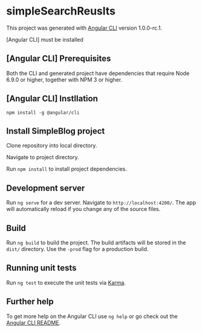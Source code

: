# simpleSearchReuslts

This project was generated with [Angular CLI](https://github.com/angular/angular-cli) version 1.0.0-rc.1.

[Angular CLI] must be installed

## [Angular CLI] Prerequisites

Both the CLI and generated project have dependencies that require Node 6.9.0 or higher, together with NPM 3 or higher.


## [Angular CLI] Instllation
```npm install -g @angular/cli```

## Install SimpleBlog project

Clone repository into local directory.

Navigate to project directory.

Run `npm install` to install project dependencies.


## Development server
Run `ng serve` for a dev server. Navigate to `http://localhost:4200/`. The app will automatically reload if you change any of the source files.


## Build

Run `ng build` to build the project. The build artifacts will be stored in the `dist/` directory. Use the `-prod` flag for a production build.

## Running unit tests

Run `ng test` to execute the unit tests via [Karma](https://karma-runner.github.io).

## Further help

To get more help on the Angular CLI use `ng help` or go check out the [Angular CLI README](https://github.com/angular/angular-cli/blob/master/README.md).
